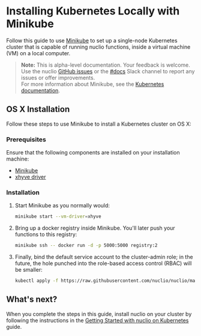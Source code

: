 # Installing Kubernetes Locally with Minikube

Follow this guide to use [Minikube](https://github.com/kubernetes/minikube/) to set up a single-node Kubernetes cluster that is capable of running nuclio functions, inside a virtual machine (VM) on a local computer.

> **Note:** This is alpha-level documentation. Your feedback is welcome. Use the nuclio [GitHub issues](https://github.com/nuclio/nuclio/issues) or the [#docs](https://nuclio-io.slack.com/messages/C83US1NDP/) Slack channel to report any issues or offer improvements.<br/>
> For more information about Minikube, see the [Kubernetes documentation](https://kubernetes.io/docs/getting-started-guides/minikube/).

## OS X Installation

Follow these steps to use Minikube to install a Kubernetes cluster on OS X:

### Prerequisites

Ensure that the following components are installed on your installation machine:

- [Minikube](https://kubernetes.io/docs/tasks/tools/install-minikube/)
- [xhyve driver](https://github.com/kubernetes/minikube/blob/master/docs/drivers.md#xhyve-driver)

### Installation

1.  Start Minikube as you normally would:

    ```sh
    minikube start --vm-driver=xhyve
    ```

2.  Bring up a docker registry inside Minikube. You'll later push your functions to this registry:

    ```sh
    minikube ssh -- docker run -d -p 5000:5000 registry:2
    ```

3.  Finally, bind the default service account to the cluster-admin role; in the future, the hole punched into the role-based access control (RBAC) will be smaller:

    ```sh
    kubectl apply -f https://raw.githubusercontent.com/nuclio/nuclio/master/hack/k8s/resources/default-cluster-admin.yaml
    ```

## What's next?

When you complete the steps in this guide, install nuclio on your cluster by following the instructions in the [Getting Started with nuclio on Kubernetes](/docs/setup/k8s/getting-started-k8s.md) guide.


